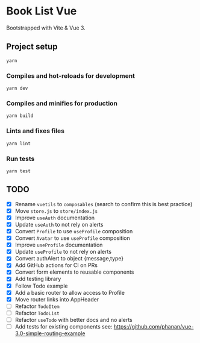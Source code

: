 # Book List Vue

Bootstrapped with Vite & Vue 3.

## Project setup

```
yarn
```

### Compiles and hot-reloads for development

```
yarn dev
```

### Compiles and minifies for production

```
yarn build
```

### Lints and fixes files

```
yarn lint
```

### Run tests

```
yarn test
```

## TODO

- [x] Rename `vuetils` to `composables` (search to confirm this is best practice)
- [x] Move `store.js` to `store/index.js`
- [x] Improve `useAuth` documentation
- [x] Update `useAuth` to not rely on alerts
- [x] Convert `Profile` to use `useProfile` composition
- [x] Convert `Avatar` to use `useProfile` composition
- [x] Improve `useProfile` documentation
- [x] Update `useProfile` to not rely on alerts
- [x] Convert authAlert to object {message,type}
- [x] Add GitHub actions for CI on PRs
- [x] Convert form elements to reusable components
- [x] Add testing library
- [x] Follow Todo example
- [x] Add a basic router to allow access to Profile
- [x] Move router links into AppHeader
- [ ] Refactor `TodoItem`
- [ ] Refactor `TodoList`
- [ ] Refactor `useTodo` with better docs and no alerts
- [ ] Add tests for existing components
      see: https://github.com/phanan/vue-3.0-simple-routing-example
